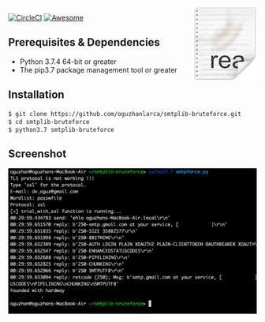 <img src="icon.png" align="right" />

[![CircleCI](https://circleci.com/gh/oguzhanlarca/smtplib-bruteforce/tree/master.svg?style=svg)](https://circleci.com/gh/oguzhanlarca/smtplib-bruteforce/tree/master) [![Awesome](https://cdn.rawgit.com/sindresorhus/awesome/d7305f38d29fed78fa85652e3a63e154dd8e8829/media/badge.svg)](https://github.com/oguzhanlarca/smtplib-bruteforce)

## Prerequisites & Dependencies
*   Python 3.7.4 64-bit or greater
*   The pip3.7 package management tool or greater

## Installation
```
$ git clone https://github.com/oguzhanlarca/smtplib-bruteforce.git
$ cd smtplib-bruteforce
$ python3.7 smtplib-bruteforce
```

## Screenshot
<img src="screenshot.png" align="left" />